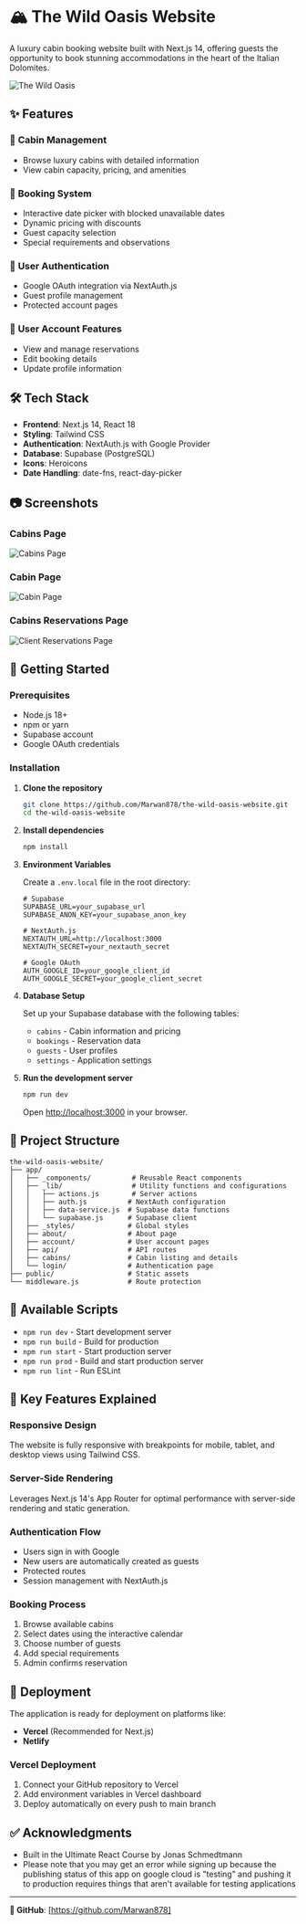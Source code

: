 # 🏔️ The Wild Oasis Website

A luxury cabin booking website built with Next.js 14, offering guests the opportunity to book stunning accommodations in the heart of the Italian Dolomites.

![The Wild Oasis](./public/bg.png)

## ✨ Features

### 🏡 **Cabin Management**

- Browse luxury cabins with detailed information
- View cabin capacity, pricing, and amenities

### 📅 **Booking System**

- Interactive date picker with blocked unavailable dates
- Dynamic pricing with discounts
- Guest capacity selection
- Special requirements and observations

### 👤 **User Authentication**

- Google OAuth integration via NextAuth.js
- Guest profile management
- Protected account pages

### 📱 **User Account Features**

- View and manage reservations
- Edit booking details
- Update profile information

## 🛠️ Tech Stack

- **Frontend**: Next.js 14, React 18
- **Styling**: Tailwind CSS
- **Authentication**: NextAuth.js with Google Provider
- **Database**: Supabase (PostgreSQL)
- **Icons**: Heroicons
- **Date Handling**: date-fns, react-day-picker

## 📷 Screenshots

### Cabins Page

![Cabins Page](./public/screenshots/cabins.png)

### Cabin Page

![Cabin Page](./public/screenshots/cabin.png)

### Cabins Reservations Page

![Client Reservations Page](./public//screenshots/reservations.png)

## 🚀 Getting Started

### Prerequisites

- Node.js 18+
- npm or yarn
- Supabase account
- Google OAuth credentials

### Installation

1. **Clone the repository**

   ```bash
   git clone https://github.com/Marwan878/the-wild-oasis-website.git
   cd the-wild-oasis-website
   ```

2. **Install dependencies**

   ```bash
   npm install
   ```

3. **Environment Variables**

   Create a `.env.local` file in the root directory:

   ```env
   # Supabase
   SUPABASE_URL=your_supabase_url
   SUPABASE_ANON_KEY=your_supabase_anon_key

   # NextAuth.js
   NEXTAUTH_URL=http://localhost:3000
   NEXTAUTH_SECRET=your_nextauth_secret

   # Google OAuth
   AUTH_GOOGLE_ID=your_google_client_id
   AUTH_GOOGLE_SECRET=your_google_client_secret
   ```

4. **Database Setup**

   Set up your Supabase database with the following tables:

   - `cabins` - Cabin information and pricing
   - `bookings` - Reservation data
   - `guests` - User profiles
   - `settings` - Application settings

5. **Run the development server**

   ```bash
   npm run dev
   ```

   Open [http://localhost:3000](http://localhost:3000) in your browser.

## 📁 Project Structure

```
the-wild-oasis-website/
├── app/
│   ├── _components/          # Reusable React components
│   ├── _lib/                 # Utility functions and configurations
│   │   ├── actions.js        # Server actions
│   │   ├── auth.js          # NextAuth configuration
│   │   ├── data-service.js  # Supabase data functions
│   │   └── supabase.js      # Supabase client
│   ├── _styles/             # Global styles
│   ├── about/               # About page
│   ├── account/             # User account pages
│   ├── api/                 # API routes
│   ├── cabins/              # Cabin listing and details
│   └── login/               # Authentication page
├── public/                  # Static assets
└── middleware.js            # Route protection
```

## 🔧 Available Scripts

- `npm run dev` - Start development server
- `npm run build` - Build for production
- `npm run start` - Start production server
- `npm run prod` - Build and start production server
- `npm run lint` - Run ESLint

## 🌟 Key Features Explained

### **Responsive Design**

The website is fully responsive with breakpoints for mobile, tablet, and desktop views using Tailwind CSS.

### **Server-Side Rendering**

Leverages Next.js 14's App Router for optimal performance with server-side rendering and static generation.

### **Authentication Flow**

- Users sign in with Google
- New users are automatically created as guests
- Protected routes
- Session management with NextAuth.js

### **Booking Process**

1. Browse available cabins
2. Select dates using the interactive calendar
3. Choose number of guests
4. Add special requirements
5. Admin confirms reservation

## 🚀 Deployment

The application is ready for deployment on platforms like:

- **Vercel** (Recommended for Next.js)
- **Netlify**

### Vercel Deployment

1. Connect your GitHub repository to Vercel
2. Add environment variables in Vercel dashboard
3. Deploy automatically on every push to main branch

## ✅ Acknowledgments

- Built in the Ultimate React Course by Jonas Schmedtmann
- Please note that you may get an error while signing up because the publishing status of this app on google cloud is "testing" and pushing it to production requires things that aren't available for testing applications

---

**🐙 GitHub**: [https://github.com/Marwan878]
